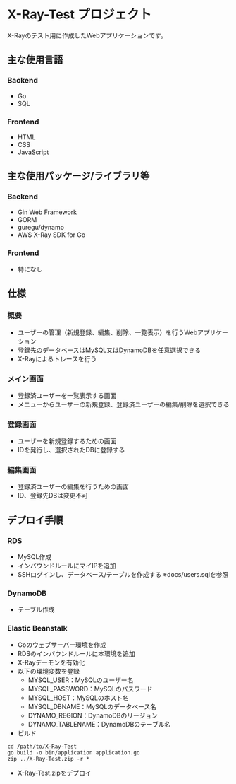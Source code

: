 # X-Ray-Test プロジェクト

X-Rayのテスト用に作成したWebアプリケーションです。

## 主な使用言語

### Backend

- Go
- SQL

### Frontend

- HTML
- CSS
- JavaScript

## 主な使用パッケージ/ライブラリ等

### Backend

- Gin Web Framework
- GORM
- guregu/dynamo
- AWS X-Ray SDK for Go

### Frontend

- 特になし

## 仕様

### 概要

- ユーザーの管理（新規登録、編集、削除、一覧表示）を行うWebアプリケーション
- 登録先のデータベースはMySQL又はDynamoDBを任意選択できる
- X-Rayによるトレースを行う

### メイン画面

- 登録済ユーザーを一覧表示する画面
- メニューからユーザーの新規登録、登録済ユーザーの編集/削除を選択できる

### 登録画面

- ユーザーを新規登録するための画面
- IDを発行し、選択されたDBに登録する

### 編集画面

- 登録済ユーザーの編集を行うための画面
- ID、登録先DBは変更不可

## デプロイ手順

### RDS

- MySQL作成
- インバウンドルールにマイIPを追加
- SSHログインし、データベース/テーブルを作成する ※docs/users.sqlを参照

### DynamoDB

- テーブル作成

### Elastic Beanstalk

- Goのウェブサーバー環境を作成
- RDSのインバウンドルールに本環境を追加
- X-Rayデーモンを有効化
- 以下の環境変数を登録
    - MYSQL_USER：MySQLのユーザー名
    - MYSQL_PASSWORD：MySQLのパスワード
    - MYSQL_HOST：MySQLのホスト名
    - MYSQL_DBNAME：MySQLのデータベース名
    - DYNAMO_REGION：DynamoDBのリージョン
    - DYNAMO_TABLENAME：DynamoDBのテーブル名
- ビルド
```
cd /path/to/X-Ray-Test
go build -o bin/application application.go
zip ../X-Ray-Test.zip -r *
```
- X-Ray-Test.zipをデプロイ
